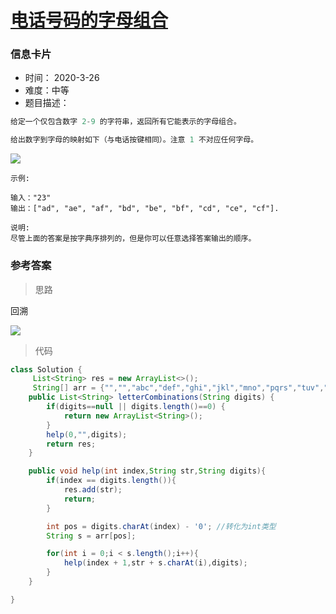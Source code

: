 # [电话号码的字母组合](https://leetcode-cn.com/problems/letter-combinations-of-a-phone-number/)

### 信息卡片

- 时间： 2020-3-26
- 难度：中等
- 题目描述：

```java
给定一个仅包含数字 2-9 的字符串，返回所有它能表示的字母组合。

给出数字到字母的映射如下（与电话按键相同）。注意 1 不对应任何字母。
```

![](https://assets.leetcode-cn.com/aliyun-lc-upload/original_images/17_telephone_keypad.png)



```
示例:

输入："23"
输出：["ad", "ae", "af", "bd", "be", "bf", "cd", "ce", "cf"].

说明:
尽管上面的答案是按字典序排列的，但是你可以任意选择答案输出的顺序。
```



### 参考答案

> 思路

回溯

![](https://pic.leetcode-cn.com/02b0ec926e3da5f12a0a118293b8ac10dc236741ccb04414ded44a30f7fc70af-1573829897(1).jpg)



> 代码


```java
class Solution {
     List<String> res = new ArrayList<>();
     String[] arr = {"","","abc","def","ghi","jkl","mno","pqrs","tuv","wxyz"};
	public List<String> letterCombinations(String digits) {
		if(digits==null || digits.length()==0) {
            return new ArrayList<String>();
        }
		help(0,"",digits);	
        return res;
	}

    public void help(int index,String str,String digits){
        if(index == digits.length()){
            res.add(str);
            return;
        }

        int pos = digits.charAt(index) - '0'; //转化为int类型
        String s = arr[pos];

        for(int i = 0;i < s.length();i++){
            help(index + 1,str + s.charAt(i),digits);
        }
    }

}
```






